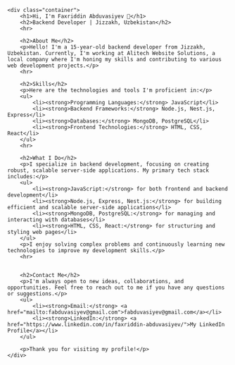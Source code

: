 
    <div class="container">
        <h1>Hi, I'm Faxriddin Abduvasiyev 👋</h1>
        <h2>Backend Developer | Jizzakh, Uzbekistan</h2>
        <hr>
        
        <h2>About Me</h2>
        <p>Hello! I'm a 15-year-old backend developer from Jizzakh, Uzbekistan. Currently, I'm working at Alitech Website Solutions, a local company where I'm honing my skills and contributing to various web development projects.</p>
        <hr>
        
        <h2>Skills</h2>
        <p>Here are the technologies and tools I'm proficient in:</p>
        <ul>
            <li><strong>Programming Languages:</strong> JavaScript</li>
            <li><strong>Backend Frameworks:</strong> Node.js, Nest.js, Express</li>
            <li><strong>Databases:</strong> MongoDB, PostgreSQL</li>
            <li><strong>Frontend Technologies:</strong> HTML, CSS, React</li>
        </ul>
        <hr>
        
        <h2>What I Do</h2>
        <p>I specialize in backend development, focusing on creating robust, scalable server-side applications. My primary tech stack includes:</p>
        <ul>
            <li><strong>JavaScript:</strong> for both frontend and backend development</li>
            <li><strong>Node.js, Express, Nest.js:</strong> for building efficient and scalable server-side applications</li>
            <li><strong>MongoDB, PostgreSQL:</strong> for managing and interacting with databases</li>
            <li><strong>HTML, CSS, React:</strong> for structuring and styling web pages</li>
        </ul>
        <p>I enjoy solving complex problems and continuously learning new technologies to improve my development skills.</p>
        <hr>
        
        
        <h2>Contact Me</h2>
        <p>I'm always open to new ideas, collaborations, and opportunities. Feel free to reach out to me if you have any questions or suggestions.</p>
        <ul>
            <li><strong>Email:</strong> <a href="mailto:fabduvasiyev@gmail.com">fabduvasiyev@gmail.com</a></li>
            <li><strong>LinkedIn:</strong> <a href="https://www.linkedin.com/in/faxriddin-abduvasiyev/">My LinkedIn Profile</a></li>
        </ul>
        
        <p>Thank you for visiting my profile!</p>
    </div>
